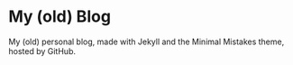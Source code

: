 # My (old) Blog

My (old) personal blog, made with Jekyll and the Minimal Mistakes theme, hosted by GitHub.
